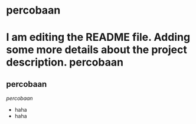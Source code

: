 # percobaan
I am editing the README file. Adding some more details about the project description.
percobaan
==
percobaan
--
*percobaan*
- haha
- haha
